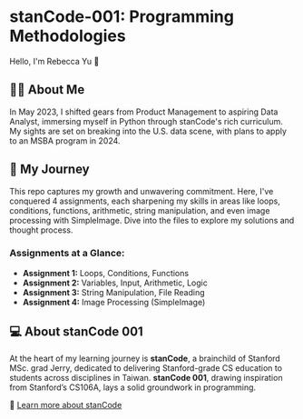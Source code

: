 # stanCode-001: Programming Methodologies
Hello, I'm Rebecca Yu 👋

## 👩‍💻 About Me
In May 2023, I shifted gears from Product Management to aspiring Data Analyst, immersing myself in Python through stanCode's rich curriculum. My sights are set on breaking into the U.S. data scene, with plans to apply to an MSBA program in 2024.

## 💛 My Journey
This repo captures my growth and unwavering commitment. Here, I've conquered 4 assignments, each sharpening my skills in areas like loops, conditions, functions, arithmetic, string manipulation, and even image processing with SimpleImage. Dive into the files to explore my solutions and thought process.

### Assignments at a Glance:
- **Assignment 1:** Loops, Conditions, Functions
- **Assignment 2:** Variables, Input, Arithmetic, Logic
- **Assignment 3:** String Manipulation, File Reading
- **Assignment 4:** Image Processing (SimpleImage)

## 💻 About stanCode 001
At the heart of my learning journey is **stanCode**, a brainchild of Stanford MSc. grad Jerry, dedicated to delivering Stanford-grade CS education to students across disciplines in Taiwan. **stanCode 001**, drawing inspiration from Stanford’s CS106A, lays a solid groundwork in programming.

🔗 [Learn more about stanCode](https://stancode.tw/)

